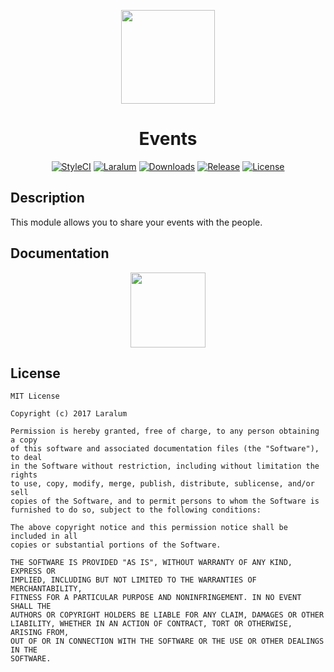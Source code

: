 <p align="center"><a href="https://laralum.aitorriba.com"><img height="150" src="https://avatars1.githubusercontent.com/u/22253051"></a></p>

<h1 align="center">Events</h1>

<p align="center">
<a href="https://styleci.io/repos/89883241"><img src="https://styleci.io/repos/89883241/shield?style=flat&branch=master" alt="StyleCI"></a>
<a href="https://github.com/laralum"><img src="https://img.shields.io/badge/Built%20For-Laralum-orange.svg" alt="Laralum"></a>
<a href="https://github.com/laralum/Events"><img src="https://poser.pugx.org/laralum/events/d/total.svg" alt="Downloads"></a>
<a href="https://github.com/Laralum/Events/releases"><img src="https://poser.pugx.org/laralum/events/v/stable.svg" alt="Release"></a>
<a href="https://raw.githubticketcontent.com/Laralum/Events/master/LICENSE"><img src="https://poser.pugx.org/laralum/events/license.svg" alt="License"></a>
</p>

## Description

This module allows you to share your events with the people.

## Documentation

<p align="center">
<a href="https://laralum.aitorriba.com/docs/events"><img height="120" src="http://i.imgur.com/47WnADd.png"></a>
</p>

## License

```
MIT License

Copyright (c) 2017 Laralum

Permission is hereby granted, free of charge, to any person obtaining a copy
of this software and associated documentation files (the "Software"), to deal
in the Software without restriction, including without limitation the rights
to use, copy, modify, merge, publish, distribute, sublicense, and/or sell
copies of the Software, and to permit persons to whom the Software is
furnished to do so, subject to the following conditions:

The above copyright notice and this permission notice shall be included in all
copies or substantial portions of the Software.

THE SOFTWARE IS PROVIDED "AS IS", WITHOUT WARRANTY OF ANY KIND, EXPRESS OR
IMPLIED, INCLUDING BUT NOT LIMITED TO THE WARRANTIES OF MERCHANTABILITY,
FITNESS FOR A PARTICULAR PURPOSE AND NONINFRINGEMENT. IN NO EVENT SHALL THE
AUTHORS OR COPYRIGHT HOLDERS BE LIABLE FOR ANY CLAIM, DAMAGES OR OTHER
LIABILITY, WHETHER IN AN ACTION OF CONTRACT, TORT OR OTHERWISE, ARISING FROM,
OUT OF OR IN CONNECTION WITH THE SOFTWARE OR THE USE OR OTHER DEALINGS IN THE
SOFTWARE.
```
